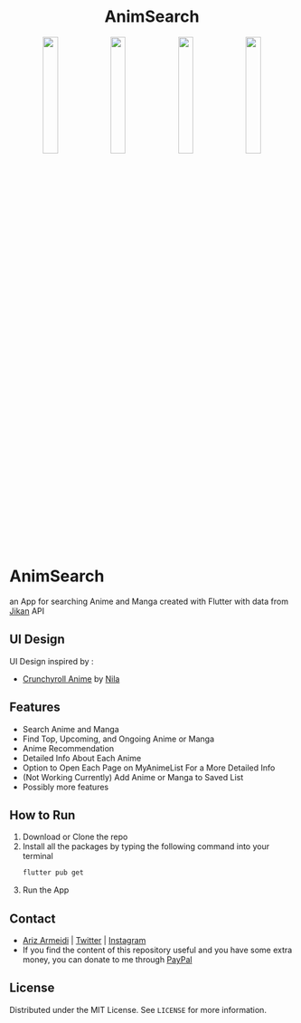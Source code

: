 
 <h1 align="center">AnimSearch</h1>

<p align="center">
<img src="https://user-images.githubusercontent.com/60814961/125910859-e08eda30-4712-4d21-baed-95171321cd0a.png" width="23%"></img> 
<img src="https://user-images.githubusercontent.com/60814961/125910908-92a55340-8546-4d53-b335-c7f865ed2dce.png" width="23%"></img> 
<img src="https://user-images.githubusercontent.com/60814961/125910912-6164f0c7-867e-4fa3-a50f-cc4769e5d29e.png" width="23%"></img>
<img src="https://user-images.githubusercontent.com/60814961/125910899-56a901c5-b3b2-4e96-a544-70c178663556.png" width="23%"></img> 
</p>


# AnimSearch

an App for searching Anime and Manga created with Flutter with data from [Jikan](https://jikan.docs.apiary.io/#) API

## UI Design
UI Design inspired by :
- [Crunchyroll Anime](https://dribbble.com/shots/11101504-Crunchyroll-Anime) by [Nila](https://dribbble.com/nilaa)


## Features

- Search Anime and Manga
- Find Top, Upcoming, and Ongoing Anime or Manga
- Anime Recommendation
- Detailed Info About Each Anime
- Option to Open Each Page on MyAnimeList For a More Detailed Info
- (Not Working Currently) Add Anime or Manga to Saved List
- Possibly more features


## How to Run

1. Download or Clone the repo
2. Install all the packages by typing the following command into your terminal
   ```sh
   flutter pub get
   ```
3. Run the App

## Contact

- [Ariz Armeidi](https://github.com/ArizArmeidi/) | [Twitter](https://twitter.com/ArizArmeidi) | [Instagram](https://www.instagram.com/ariz.armeidi/)
- If you find the content of this repository useful and you have some extra money, you can donate to me through [PayPal](https://www.paypal.com/paypalme/arizarmeidi)

## License
Distributed under the MIT License. See `LICENSE` for more information.
